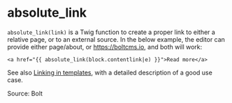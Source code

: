 # absolute_link

`absolute_link(link)` is a Twig function to create a proper link to either a relative page, or to an external source. In
the below example, the editor can provide either page/about, or https://boltcms.io, and both will work:

```twig
<a href="{{ absolute_link(block.contentlink|e) }}">Read more</a>
```

See also [Linking in templates](https://docs.bolt.cm/4.0/templating/linking-in-templates), with a detailed description
of a good use case.

Source: Bolt